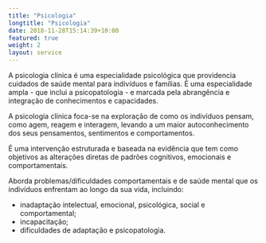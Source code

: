 ```yaml
---
title: "Psicologia"
longtitle: "Psicologia"
date: 2018-11-28T15:14:39+10:00
featured: true
weight: 2
layout: service
---
```


A psicologia clínica é uma especialidade psicológica que providencia cuidados de saúde mental para indivíduos e famílias. É uma especialidade ampla - que inclui a psicopatologia - e marcada pela abrangência e integração de conhecimentos e capacidades.

A psicologia clínica foca-se na exploração de como os indivíduos pensam, como agem, reagem e interagem, levando a um maior autoconhecimento dos seus pensamentos, sentimentos e comportamentos.

É uma intervenção estruturada e baseada na evidência que tem como objetivos as alterações diretas de padrões cognitivos, emocionais e comportamentais.

Aborda problemas/dificuldades comportamentais e de saúde mental que os indivíduos enfrentam ao longo da sua vida, incluindo: 
* inadaptação intelectual, emocional, psicológica, social e comportamental;
* incapacitação;
* dificuldades de adaptação e psicopatologia. 